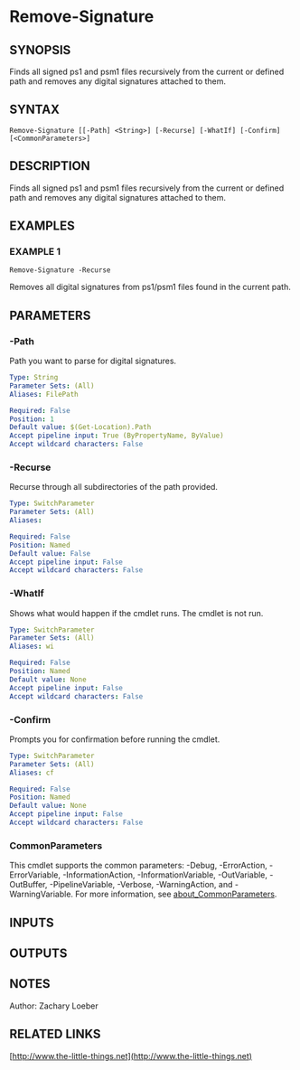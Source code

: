 ﻿---
external help file: ModuleBuildToolsTemp-help.xml
Module Name: ModuleBuildToolsTemp
online version: http://www.the-little-things.net
schema: 2.0.0
---

# Remove-Signature

## SYNOPSIS
Finds all signed ps1 and psm1 files recursively from the current  or defined path and removes any digital signatures attached to them.

## SYNTAX

```
Remove-Signature [[-Path] <String>] [-Recurse] [-WhatIf] [-Confirm] [<CommonParameters>]
```

## DESCRIPTION
Finds all signed ps1 and psm1 files recursively from the current  or defined path and removes any digital signatures attached to them.

## EXAMPLES

### EXAMPLE 1
```
Remove-Signature -Recurse
```

Removes all digital signatures from ps1/psm1 files found in the current path.

## PARAMETERS

### -Path
Path you want to parse for digital signatures.

```yaml
Type: String
Parameter Sets: (All)
Aliases: FilePath

Required: False
Position: 1
Default value: $(Get-Location).Path
Accept pipeline input: True (ByPropertyName, ByValue)
Accept wildcard characters: False
```

### -Recurse
Recurse through all subdirectories of the path provided.

```yaml
Type: SwitchParameter
Parameter Sets: (All)
Aliases:

Required: False
Position: Named
Default value: False
Accept pipeline input: False
Accept wildcard characters: False
```

### -WhatIf
Shows what would happen if the cmdlet runs.
The cmdlet is not run.

```yaml
Type: SwitchParameter
Parameter Sets: (All)
Aliases: wi

Required: False
Position: Named
Default value: None
Accept pipeline input: False
Accept wildcard characters: False
```

### -Confirm
Prompts you for confirmation before running the cmdlet.

```yaml
Type: SwitchParameter
Parameter Sets: (All)
Aliases: cf

Required: False
Position: Named
Default value: None
Accept pipeline input: False
Accept wildcard characters: False
```

### CommonParameters
This cmdlet supports the common parameters: -Debug, -ErrorAction, -ErrorVariable, -InformationAction, -InformationVariable, -OutVariable, -OutBuffer, -PipelineVariable, -Verbose, -WarningAction, and -WarningVariable. For more information, see [about_CommonParameters](http://go.microsoft.com/fwlink/?LinkID=113216).

## INPUTS

## OUTPUTS

## NOTES
Author: Zachary Loeber

## RELATED LINKS

[http://www.the-little-things.net](http://www.the-little-things.net)

